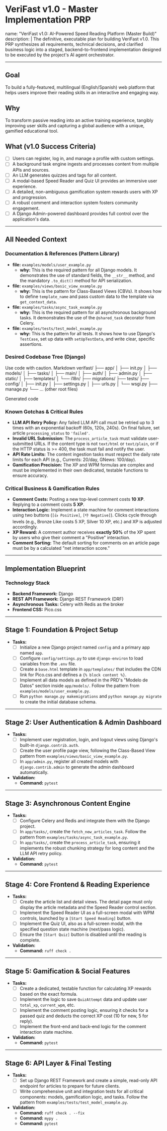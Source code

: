 # VeriFast v1.0 - Master Implementation PRP
name: "VeriFast v1.0: AI-Powered Speed Reading Platform (Master Build)"
description: |
  The definitive, executable plan for building VeriFast v1.0. This PRP synthesizes all requirements, technical decisions, and clarified business logic into a staged, backend-to-frontend implementation designed to be executed by the project's AI agent orchestrator.

---

## Goal
To build a fully-featured, multilingual (English/Spanish) web platform that helps users improve their reading skills in an interactive and engaging way.

## Why
To transform passive reading into an active training experience, tangibly improving user skills and capturing a global audience with a unique, gamified educational tool.

## What (v1.0 Success Criteria)
- [ ] Users can register, log in, and manage a profile with custom settings.
- [ ] A background task engine ingests and processes content from multiple APIs and sources.
- [ ] An LLM generates quizzes and tags for all content.
- [ ] A modal-based Speed Reader and Quiz UI provides an immersive user experience.
- [ ] A detailed, non-ambiguous gamification system rewards users with XP and progression.
- [ ] A robust comment and interaction system fosters community engagement.
- [ ] A Django Admin-powered dashboard provides full control over the application's data.

---

## All Needed Context

### Documentation & References (Pattern Library)
- **file:** `examples/models/user_example.py`
  - **why:** This is the required pattern for all Django models. It demonstrates the use of standard fields, the `__str__` method, and the mandatory `.to_dict()` method for API serialization.
- **file:** `examples/views/basic_view_example.py`
  - **why:** This is the pattern for Class-Based Views (CBVs). It shows how to define `template_name` and pass custom data to the template via `get_context_data`.
- **file:** `examples/tasks/async_task_example.py`
  - **why:** This is the required pattern for all asynchronous background tasks. It demonstrates the use of the `@shared_task` decorator from Celery.
- **file:** `examples/tests/test_model_example.py`
  - **why:** This is the pattern for all tests. It shows how to use Django's `TestCase`, set up data with `setUpTestData`, and write clear, specific assertions.

### Desired Codebase Tree (Django)
Use code with caution.
Markdown
verifast/
├── app/
│ ├── init.py
│ ├── models/
│ ├── tasks/
│ ├── main/
│ ├── auth/
│ ├── admin.py
│ ├── static/
│ ├── templates/
│ └── i18n/
├── migrations/
├── tests/
├── config/
│ ├── init.py
│ ├── settings.py
│ ├── urls.py
│ └── wsgi.py
├── manage.py
└── ... (other root files)

Generated code
### Known Gotchas & Critical Rules
- **LLM API Retry Policy:** Any failed LLM API call must be retried up to 3 times with an exponential backoff (60s, 120s, 240s). On final failure, set article `processing_status` to `'failed'`.
- **Invalid URL Submission:** The `process_article_task` must validate user-submitted URLs. If the content type is not `text/html` or `text/plain`, or if the HTTP status is >= 400, the task must fail and notify the user.
- **API Rate Limits:** The content ingestion tasks must respect the daily rate limits for each API (e.g., Currents: 20/day, GNews: 100/day).
- **Gamification Precision:** The XP and WPM formulas are complex and must be implemented in their own dedicated, testable functions to ensure accuracy.

### Critical Business & Gamification Rules
- **Comment Costs:** Posting a new top-level comment costs **10 XP**. Replying to a comment costs **5 XP**.
- **Interaction Logic:** Implement a state machine for comment interactions using two buttons (`[👍 Positive]`, `[👎 Negative]`). Clicks cycle through levels (e.g., Bronze Like costs 5 XP, Silver 10 XP, etc.) and XP is adjusted accordingly.
- **XP Reward:** A comment author receives **exactly 50%** of the XP spent by users who give their comment a "Positive" interaction.
- **Comment Sorting:** The default sorting for comments on an article page must be by a calculated "net interaction score."

---

## Implementation Blueprint

### Technology Stack
- **Backend Framework:** Django
- **REST API Framework:** Django REST Framework (DRF)
- **Asynchronous Tasks:** Celery with Redis as the broker
- **Frontend CSS:** Pico.css

---

## Stage 1: Foundation & Project Setup
- **Tasks:**
  - [ ] Initialize a new Django project named `config` and a primary app named `app`.
  - [ ] Configure `config/settings.py` to use `django-environ` to load variables from the `.env` file.
  - [ ] Create a `base.html` template in `app/templates/` that includes the CDN link for Pico.css and defines a `{% block content %}`.
  - [ ] Implement all data models as defined in the PRD's "Modelo de Datos" section inside `app/models/`. Follow the pattern from `examples/models/user_example.py`.
  - [ ] Run `python manage.py makemigrations` and `python manage.py migrate` to create the initial database schema.

---

## Stage 2: User Authentication & Admin Dashboard
- **Tasks:**
  - [ ] Implement user registration, login, and logout views using Django's built-in `django.contrib.auth`.
  - [ ] Create the user profile page view, following the Class-Based View pattern from `examples/views/basic_view_example.py`.
  - [ ] In `app/admin.py`, register all created models with `django.contrib.admin` to generate the admin dashboard automatically.
- **Validation:**
  - **Command:** `pytest`

---

## Stage 3: Asynchronous Content Engine
- **Tasks:**
  - [ ] Configure Celery and Redis and integrate them with the Django project.
  - [ ] In `app/tasks/`, create the `fetch_new_articles_task`. Follow the pattern from `examples/tasks/async_task_example.py`.
  - [ ] In `app/tasks/`, create the `process_article_task`, ensuring it implements the robust chunking strategy for long content and the LLM API retry policy.
- **Validation:**
  - **Command:** `pytest`

---

## Stage 4: Core Frontend & Reading Experience
- **Tasks:**
  - [ ] Create the article list and detail views. The detail page must only display the article metadata and the Speed Reader control section.
  - [ ] Implement the Speed Reader UI as a full-screen modal with WPM controls, launched by a `[Start Speed Reading]` button.
  - [ ] Implement the Quiz UI, also as a full-screen modal, with the specified question state machine (next/pass logic).
  - [ ] Ensure the `[Start Quiz]` button is disabled until the reading is complete.
- **Validation:**
  - **Command:** `ruff check .`

---

## Stage 5: Gamification & Social Features
- **Tasks:**
  - [ ] Create a dedicated, testable function for calculating XP rewards based on the exact formula.
  - [ ] Implement the logic to save `QuizAttempt` data and update user `total_xp`, `current_wpm`, etc.
  - [ ] Implement the comment posting logic, ensuring it checks for a passed quiz and deducts the correct XP cost (10 for new, 5 for reply).
  - [ ] Implement the front-end and back-end logic for the comment interaction state machine.
- **Validation:**
  - **Command:** `pytest`

---

## Stage 6: API Layer & Final Testing
- **Tasks:**
  - [ ] Set up Django REST Framework and create a simple, read-only API endpoint for articles to prepare for future clients.
  - [ ] Write comprehensive unit and integration tests for all critical components: models, gamification logic, and tasks. Follow the pattern from `examples/tests/test_model_example.py`.
- **Validation:**
  - **Command:** `ruff check . --fix`
  - **Command:** `mypy .`
  - **Command:** `pytest`